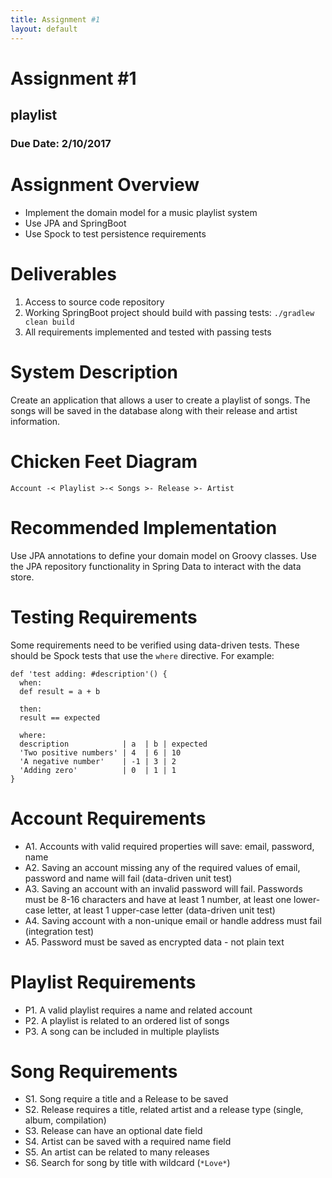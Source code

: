 ```yaml
---
title: Assignment #1
layout: default
---
```


# Assignment #1

## playlist

### Due Date: 2/10/2017

# Assignment Overview
- Implement the domain model for a music playlist system
- Use JPA and SpringBoot
- Use Spock to test persistence requirements


# Deliverables
1. Access to source code repository
1. Working SpringBoot project should build with passing tests:
  `./gradlew clean build`
1. All requirements implemented and tested with passing tests

# System Description
Create an application that allows a user to create a playlist of songs.  The songs will be saved in the database along with their release and artist information.

# Chicken Feet Diagram
`Account -< Playlist >-< Songs >- Release >- Artist`

# Recommended Implementation
Use JPA annotations to define your domain model on Groovy classes.  Use the JPA repository functionality in Spring Data to interact with the data store.

# Testing Requirements
Some requirements need to be verified using data-driven tests.  These should be Spock tests that use the `where` directive.  For example:

```
def 'test adding: #description'() {
  when:
  def result = a + b

  then:
  result == expected

  where:
  description            | a  | b | expected
  'Two positive numbers' | 4  | 6 | 10
  'A negative number'    | -1 | 3 | 2
  'Adding zero'          | 0  | 1 | 1
}
```

# Account Requirements
- A1. Accounts with valid required properties will save: email, password, name
- A2. Saving an account missing any of the required values of  email, password and name will fail (data-driven unit test)
- A3. Saving an account with an invalid password will fail.  Passwords must be 8-16 characters and have at least 1 number, at least one lower-case letter, at least 1 upper-case letter (data-driven unit test)
- A4. Saving account with a non-unique email or handle address must fail (integration test)
- A5. Password must be saved as encrypted data - not plain text

# Playlist Requirements
- P1. A valid playlist requires a name and related account
- P2. A playlist is related to an ordered list of songs
- P3. A song can be included in multiple playlists

# Song Requirements
- S1. Song require a title and a Release to be saved
- S2. Release requires a title, related artist and a release type (single, album, compilation)
- S3. Release can have an optional date field
- S4. Artist can be saved with a required name field
- S5. An artist can be related to many releases
- S6. Search for song by title with wildcard (`*Love*`)

